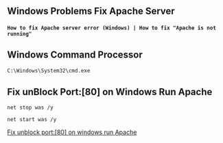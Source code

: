 ## Windows Problems Fix Apache Server
#### ``How to fix Apache server error (Windows) | How to fix "Apache is not running" ``

<!-- ###### Fix unblock port:[80] on windows run Apache -->

## Windows Command Processor

```cmd
C:\Windows\System32\cmd.exe
```


## Fix unBlock Port:[80] on Windows Run Apache

``net stop was /y``

``net start was /y``

[Fix unblock port:[80] on windows run Apache](https://www.sitepoint.com/unblock-port-80-on-windows-run-apache/)
